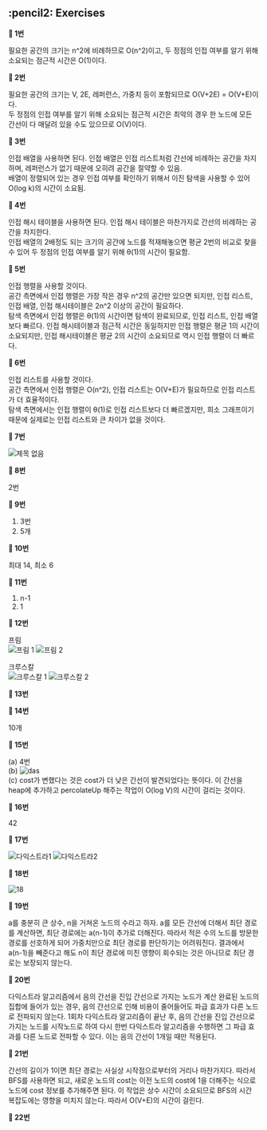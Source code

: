 <h2>:pencil2: Exercises</h2>

**:pushpin: 1번**

필요한 공간의 크기는 n^2에 비례하므로 O(n^2)이고, 두 정점의 인접 여부를 알기 위해 소요되는 점근적 시간은 O(1)이다.

**:pushpin: 2번**

필요한 공간의 크기는 V, 2E, 레퍼런스, 가중치 등이 포함되므로 O(V+2E) = O(V+E)이다.<br>
두 정점의 인접 여부를 알기 위해 소요되는 점근적 시간은 최악의 경우 한 노드에 모든 간선이 다 매달려 있을 수도 있으므로 O(V)이다.

**:pushpin: 3번**

인접 배열을 사용하면 된다. 인접 배열은 인접 리스트처럼 간선에 비례하는 공간을 차지하며, 레퍼런스가 없기 때문에 오히려 공간을 절약할 수 있음.<br>
배열이 정렬되어 있는 경우 인접 여부를 확인하기 위해서 이진 탐색을 사용할 수 있어 O(log k)의 시간이 소요됨.<br>

**:pushpin: 4번**

인접 해시 테이블을 사용하면 된다. 인접 해시 테이블은 마찬가지로 간선의 비례하는 공간을 차지한다.<br>
인접 배열의 2배정도 되는 크기의 공간에 노드를 적재해놓으면 평균 2번의 비교로 찾을 수 있어 두 정점의 인접 여부를 알기 위해 θ(1)의 시간이 필요함.<br>

**:pushpin: 5번**

인접 행렬을 사용할 것이다.<br>
공간 측면에서 인접 행렬은 가장 작은 경우 n^2의 공간만 있으면 되지만, 인접 리스트, 인접 배열, 인접 해시테이블은 2n^2 이상의 공간이 필요하다.<br>
탐색 측면에서 인접 행렬은 θ(1)의 시간이면 탐색이 완료되므로, 인접 리스트, 인접 배열보다 빠르다. 인접 해시테이블과 점근적 시간은 동일하지만 인접 행렬은 평균 1의 시간이 소요되지만, 인접 해시테이블은 평균 2의 시간이 소요되므로 역시 인접 행렬이 더 빠르다.<br>

**:pushpin: 6번**

인접 리스트를 사용할 것이다.<br>
공간 측면에서 인접 행렬은 O(n^2), 인접 리스트는 O(V+E)가 필요하므로 인접 리스트가 더 효율적이다.<br>
탐색 측면에서는 인접 행렬이 θ(1)로 인접 리스트보다 더 빠르겠지만, 희소 그래프이기 때문에 실제로는 인접 리스트와 큰 차이가 없을 것이다.<br>

**:pushpin: 7번**

![제목 없음](https://user-images.githubusercontent.com/63328796/199647004-23ec74d0-d919-4a53-812b-1e106e8f3aa5.jpg)

**:pushpin: 8번**

2번

**:pushpin: 9번**

1. 3번<br>
2. 5개<br>

**:pushpin: 10번**

최대 14, 최소 6<br>

**:pushpin: 11번**

1. n-1<br>
2. 1<br>

**:pushpin: 12번**

프림<br>
![프림 1](https://user-images.githubusercontent.com/63328796/199694122-7a045f59-9cec-4b0a-a934-a28e488eb3bb.jpg)
![프림 2](https://user-images.githubusercontent.com/63328796/199694161-17304cb4-fa98-4863-9d12-8fbaba055ede.jpg)

크루스칼<br>
![크루스칼 1](https://user-images.githubusercontent.com/63328796/199694220-289be6b1-842a-4e55-a138-59580a5a5af1.jpg)
![크루스칼 2](https://user-images.githubusercontent.com/63328796/199694254-170724be-409a-4cad-8790-86cc32926fc1.jpg)

**:pushpin: 13번**

**:pushpin: 14번**

10개

**:pushpin: 15번**

(a) 4번<br>
(b) ![das](https://user-images.githubusercontent.com/63328796/199927117-40802d77-56b2-4e5b-9af2-9b3229177165.jpg)<br>
(c) cost가 변했다는 것은 cost가 더 낮은 간선이 발견되었다는 뜻이다. 이 간선을 heap에 추가하고 percolateUp 해주는 작업이 O(log V)의 시간이 걸리는 것이다.

**:pushpin: 16번**

42

**:pushpin: 17번**


![다익스트라1](https://user-images.githubusercontent.com/63328796/199942005-7c43390c-f4d4-4e28-9504-7c10b8652a76.jpg)
![다익스트라2](https://user-images.githubusercontent.com/63328796/199942011-656b1dcd-b617-4260-8aa5-96ec5d09d984.jpg)

**:pushpin: 18번**

![18](https://user-images.githubusercontent.com/63328796/199953216-b3ba4737-fbfa-41f3-91f4-3d0632c18d2f.jpg)

**:pushpin: 19번**

a를 충분히 큰 상수, n을 거쳐온 노드의 수라고 하자. a를 모든 간선에 더해서 최단 경로를 계산하면, 최단 경로에는 a(n-1)이 추가로 더해진다. 따라서 적은 수의 노드를 방문한 경로를 선호하게 되어 가중치만으로 최단 경로를 판단하기는 어려워진다. 결과에서 a(n-1)을 빼준다고 해도 n이 최단 경로에 미친 영향이 회수되는 것은 아니므로 최단 경로는 보장되지 않는다.

**:pushpin: 20번**

다익스트라 알고리즘에서 음의 간선을 진입 간선으로 가지는 노드가 계산 완료된 노드의 집합에 들어가 있는 경우, 음의 간선으로 인해 비용이 줄어들어도 파급 효과가 다른 노드로 전파되지 않는다. 1회차 다익스트라 알고리즘이 끝난 후, 음의 간선을 진입 간선으로 가지는 노드를 시작노드로 하여 다시 한번 다익스트라 알고리즘을 수행하면 그 파급 효과를 다른 노드로 전파할 수 있다. 이는 음의 간선이 1개일 때만 적용된다.

**:pushpin: 21번**

간선의 길이가 1이면 최단 경로는 사실상 시작점으로부터의 거리나 마찬가지다. 따라서 BFS를 사용하면 되고, 새로운 노드의 cost는 이전 노드의 cost에 1을 더해주는 식으로 노드에 cost 정보를 추가해주면 된다. 이 작업은 상수 시간이 소요되므로 BFS의 시간 복잡도에는 영향을 미치지 않는다. 따라서 O(V+E)의 시간이 걸린다.

**:pushpin: 22번**
